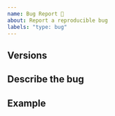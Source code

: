```yaml
---
name: Bug Report 🐞
about: Report a reproducible bug
labels: "type: bug"
---
```


<!-- Before opening a new bug issue, please search existing issues: https://github.com/minimit/xtendui/issues -->

## Versions

<!-- XtenduUI version, browser, browser version, operating system -->

## Describe the bug

<!-- What happends? describe the steps to reproduce the bug and how it should behave instead -->

## Example

<!-- Provide the minimal working example (github, codepen, etc..) -->
